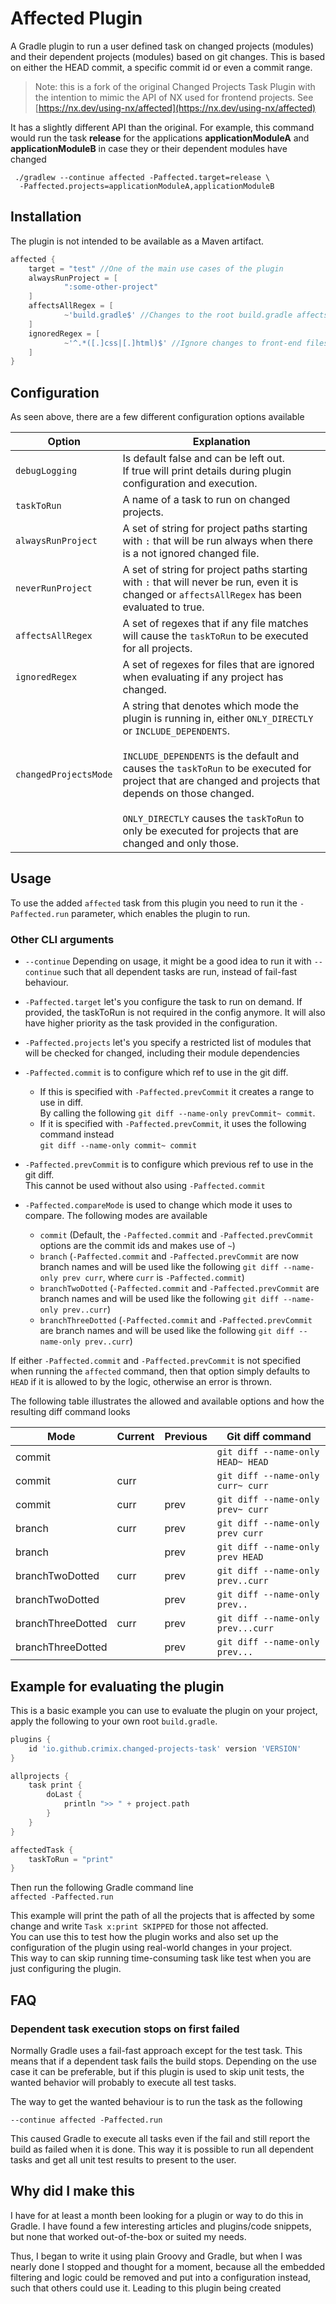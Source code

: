 # Affected Plugin
A Gradle plugin to run a user defined task on changed projects (modules) and their dependent projects (modules) based on git changes.
This is based on either the HEAD commit, a specific commit id or even a commit range.

>Note: this is a fork of the original Changed Projects Task Plugin with the intention to mimic the
API of NX used for frontend projects. See [https://nx.dev/using-nx/affected](https://nx.dev/using-nx/affected)


It has a slightly different API than the original. For example, this command would run the task **release** for the applications **applicationModuleA** and **applicationModuleB** in case they or their dependent modules have changed

```shell
 ./gradlew --continue affected -Paffected.target=release \
  -Paffected.projects=applicationModuleA,applicationModuleB
```

## Installation
The plugin is not intended to be available as a Maven artifact.

```groovy
affected {
    target = "test" //One of the main use cases of the plugin
    alwaysRunProject = [
            ":some-other-project"
    ]
    affectsAllRegex = [
            ~'build.gradle$' //Changes to the root build.gradle affects all projects
    ]
    ignoredRegex = [
            ~'^.*([.]css|[.]html)$' //Ignore changes to front-end files
    ]
}
```

## Configuration
As seen above, there are a few different configuration options available

| **Option**            | **Explanation**                                                                                                                                                                                                                                                                                                                                                                              |
|-----------------------|----------------------------------------------------------------------------------------------------------------------------------------------------------------------------------------------------------------------------------------------------------------------------------------------------------------------------------------------------------------------------------------------|
| `debugLogging`        | Is default false and can be left out.<br/>If true will print details during plugin configuration and execution.                                                                                                                                                                                                                                                                              |
| `taskToRun`           | A name of a task to run on changed projects.                                                                                                                                                                                                                                                                                                                                                 |
| `alwaysRunProject`    | A set of string for project paths starting with `:` that will be run always when there is a not ignored changed file.                                                                                                                                                                                                                                                                        |
| `neverRunProject`     | A set of string for project paths starting with `:` that will never be run, even it is changed or `affectsAllRegex` has been evaluated to true.                                                                                                                                                                                                                                              |
| `affectsAllRegex`     | A set of regexes that if any file matches will cause the `taskToRun` to be executed for all projects.                                                                                                                                                                                                                                                                                        |
| `ignoredRegex`        | A set of regexes for files that are ignored when evaluating if any project has changed.                                                                                                                                                                                                                                                                                                      |
| `changedProjectsMode` | A string that denotes which mode the plugin is running in, either `ONLY_DIRECTLY` or `INCLUDE_DEPENDENTS`.<br/><br/>`INCLUDE_DEPENDENTS` is the default and causes the `taskToRun` to be executed for project that are changed and projects that depends on those changed.<br/><br/>`ONLY_DIRECTLY` causes the `taskToRun` to only be executed for projects that are changed and only those. |

## Usage
To use the added `affected` task from this plugin you need to run it the `-Paffected.run` parameter, which enables the plugin to run.


### Other CLI arguments

- `--continue` Depending on usage, it might be a good idea to run it with `--continue` such that all dependent tasks are run, instead of fail-fast behaviour.

- `-Paffected.target` let's you configure the task to run on demand. 
  If provided, the taskToRun is not required in the config anymore. It will also have higher priority as the task provided in the configuration.

- `-Paffected.projects` let's you specify a restricted list of modules that will be checked for     changed, including their module dependencies

- `-Paffected.commit` is to configure which ref to use in the git diff.
  - If this is specified with `-Paffected.prevCommit` it creates a range to use in diff.   
  By calling the following `git diff --name-only prevCommit~ commit`.
  - If it is specified with `-Paffected.prevCommit`, it uses the following command instead  
  `git diff --name-only commit~ commit`
  

- `-Paffected.prevCommit` is to configure which previous ref to use in the git diff.   
This cannot be used without also using `-Paffected.commit`


- `-Paffected.compareMode` is used to change which mode it uses to compare.
The following modes are available
  - `commit` (Default, the `-Paffected.commit` and `-Paffected.prevCommit` options are the commit ids and makes use of `~`)
  - `branch` (`-Paffected.commit` and `-Paffected.prevCommit` are now branch names and will be used like the following `git diff --name-only prev curr`, where `curr` is `-Paffected.commit`)
  - `branchTwoDotted` (`-Paffected.commit` and `-Paffected.prevCommit` are branch names and will be used like the following `git diff --name-only prev..curr`)
  - `branchThreeDotted` (`-Paffected.commit` and `-Paffected.prevCommit` are branch names and will be used like the following `git diff --name-only prev..curr`)

If either `-Paffected.commit` and `-Paffected.prevCommit` is not specified when running the `affected` command,
then that option simply defaults to `HEAD` if it is allowed to by the logic, otherwise an error is thrown.

The following table illustrates the allowed and available options and how the resulting diff command looks

| **Mode**          | **Current** | **Previous** | **Git diff command**               |
|-------------------|-------------|--------------|------------------------------------|
| commit            |             |              | `git diff --name-only HEAD~ HEAD`  |
| commit            | curr        |              | `git diff --name-only curr~ curr`  |
| commit            | curr        | prev         | `git diff --name-only prev~ curr`  |
| branch            | curr        | prev         | `git diff --name-only prev curr`   |
| branch            |             | prev         | `git diff --name-only prev HEAD`   |
| branchTwoDotted   | curr        | prev         | `git diff --name-only prev..curr`  |
| branchTwoDotted   |             | prev         | `git diff --name-only prev..`      |
| branchThreeDotted | curr        | prev         | `git diff --name-only prev...curr` |
| branchThreeDotted |             | prev         | `git diff --name-only prev...`     |

## Example for evaluating the plugin
This is a basic example you can use to evaluate the plugin on your project, apply the following to your own root `build.gradle`.

```groovy
plugins {
    id 'io.github.crimix.changed-projects-task' version 'VERSION'
}

allprojects {
    task print {
        doLast {
            println ">> " + project.path
        }
    }
}

affectedTask {
    taskToRun = "print"
}
```
Then run the following Gradle command line   
`affected -Paffected.run`

This example will print the path of all the projects that is affected by some change and write `Task x:print SKIPPED` for those not affected.  
You can use this to test how the plugin works and also set up the configuration of the plugin using real-world changes in your project.  
This way to can skip running time-consuming task like test when you are just configuring the plugin.

## FAQ
### Dependent task execution stops on first failed
Normally Gradle uses a fail-fast approach except for the test task. This means that if a dependent task fails the build stops.
Depending on the use case it can be preferable, but if this plugin is used to skip unit tests, the wanted behavior will probably to execute all test tasks.

The way to get the wanted behaviour is to run the task as the following
```
--continue affected -Paffected.run
```

This caused Gradle to execute all tasks even if the fail and still report the build as failed when it is done.
This way it is possible to run all dependent tasks and get all unit test results to present to the user. 


## Why did I make this
I have for at least a month been looking for a plugin or way to do this in Gradle.
I have found a few interesting articles and plugins/code snippets, but none that worked out-of-the-box or suited my needs. 

Thus, I began to write it using plain Groovy and Gradle, but when I was nearly done I stopped and thought for a moment, 
because all the embedded filtering and logic could be removed and put into a configuration instead, such that others could use it. 
Leading to this plugin being created

